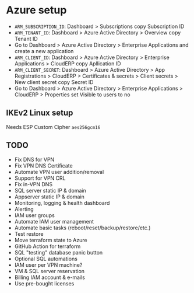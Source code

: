 # Azure setup

- `ARM_SUBSCRIPTION_ID`: Dashboard > Subscriptions copy Subscription ID
- `ARM_TENANT_ID`: Dashboard > Azure Active Directory > Overview copy Tenant ID
- Go to Dashboard > Azure Active Directory > Enterprise Applications and create a new application
- `ARM_CLIENT_ID`: Dashboard > Azure Active Directory > Enterprise Applications > CloudERP copy Apllication ID
- `ARM_CLIENT_SECRET`: Dashboard > Azure Active Directory > App Registrations > CloudERP > Certificates & secrets > Client secrets > New client secret copy Secret ID
- Go to Dashboard > Azure Active Directory > Enterprise Applications > CloudERP > Properties set Visible to users to no

## IKEv2 Linux setup

Needs ESP Custom Cipher `aes256gcm16`

## TODO

- Fix DNS for VPN
- Fix VPN DNS Certificate
- Automate VPN user addition/removal
- Support for VPN CRL
- Fix in-VPN DNS
- SQL server static IP & domain
- Appserver static IP & domain
- Monitoring, logging & health dashboard
- Alerting
- IAM user groups
- Automate IAM user management
- Automate basic tasks (reboot/reset/backup/restore/etc.)
- Test restore
- Move terraform state to Azure
- GitHub Action for terraform
- SQL "testing" database panic button
- Optional SQL automations
- IAM user per VPN machine?
- VM & SQL server reservation
- Billing IAM account & e-mails
- Use pre-bought licenses
